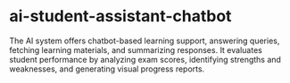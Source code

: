 # ai-student-assistant-chatbot
The AI system offers chatbot-based learning support, answering queries, fetching learning materials, and summarizing responses. It evaluates student performance by analyzing exam scores, identifying strengths and weaknesses, and generating visual progress reports. 
